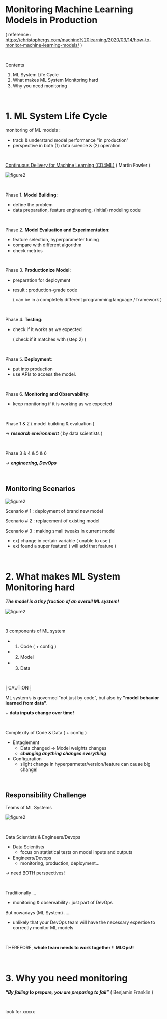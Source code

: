# Monitoring Machine Learning Models in Production

( reference : https://christophergs.com/machine%20learning/2020/03/14/how-to-monitor-machine-learning-models/ )

<br>

Contents

1. ML System Life Cycle
2. What makes ML System Monitoring hard
3. Why you need monitoring

<br>

# 1. ML System Life Cycle

monitoring of ML models :

- track & understand model performance "in production"
- perspective in both (1) data science & (2) operation

<br>

[Continuous Delivery for Machine Learning (CD4ML)](https://martinfowler.com/articles/cd4ml.html) ( Martin Fowler )

![figure2](/assets/img/mlops/img25.png)

<br>

Phase 1. **Model Building**: 

- define the problem
- data preparation, feature engineering, (initial) modeling code

<br>

Phase 2. **Model Evaluation and Experimentation**: 

- feature selection, hyperparameter tuning
- compare with different algorithm
- check metrics

<br>

Phase 3. **Productionize Model**: 

- preparation for deployment

- result : production-grade code

  ( can be in a completely different programming language / framework )

<br>

Phase 4. **Testing**: 

- check if it works as we expected

  ( check if it matches with (step 2) )

<br>

Phase 5. **Deployment**: 

- put into production
- use APIs to access the model.

<br>

Phase 6. **Monitoring and Observability**: 

- keep monitoring if it is working as we expected

<br>

Phase 1 & 2 ( model building & evaluation )

$\rightarrow$ ***research environment*** ( by data scientists )

<br>

Phase 3 & 4 & 5 & 6

$\rightarrow$ ***engineering, DevOps***

<br>

## Monitoring Scenarios

![figure2](/assets/img/mlops/img26.png)

Scenario \# 1 : deployment of brand new model

Scenario \# 2 : replacement of existing model

Scenario \# 3 : making small tweaks in current model

- ex) change in certain variable ( unable to use )
- ex) found a super feature! ( will add that feature )

<br>

# 2. What makes ML System Monitoring hard

***The model is a tiny fraction of an overall ML system!***

![figure2](/assets/img/mlops/img27.png)

<br>

3 components of ML system

- 1) Code ( + config )
- 2) Model
- 3) Data

<br>

[ CAUTION ]

ML system’s is governed "not just by code", but also by **"model behavior learned from data"**. 

\+ **data inputs change over time!**  

<br>

Complexity of Code & Data ( + config )

- Entaglement
  - Data changed $\rightarrow$ Model weights changes
  - ***changing anything changes everything***
- Configuration
  - slight change in hyperparmeter/version/feature can cause big change!

<br>

## Responsibility Challenge

Teams of ML Systems

![figure2](/assets/img/mlops/img28.png)

<br>

Data Scientists & Engineers/Devops

- Data Scientists
  - focus on statistical tests on model inputs and outputs
- Engineers/Devops
  - monitoring, production, deployment...

$\rightarrow$ need BOTH perspectives!

<br>

Traditionally ...

- monitoring & observability  : just part of DevOps

But nowadays (ML System) .....

- unlikely that your DevOps team will have the necessary expertise to correctly monitor ML models

<br>

THEREFORE, **whole team needs to work together** !! **MLOps!!**

<br>

# 3. Why you need monitoring

***“By failing to prepare, you are preparing to fail”*** ( Benjamin Franklin )

<br>

look for xxxxx

<br>